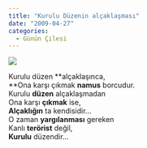 ```yaml
---
title: "Kurulu Düzenin alçaklaşması"
date: "2009-04-27"
categories: 
  - Günün Çilesi
---
```


![](/uploads/image/1_465.jpg)

Kurulu düzen **alçaklaşınca,  
**Ona karşı çıkmak **namus** borcudur.  
Kurulu **düzen** alçaklaşmadan  
Ona karşı **çıkmak** ise,  
**Alçaklığın** ta kendisidir…  
O zaman **yargılanması** gereken  
Kanlı **terörist** değil,  
**Kurulu** düzendir…
